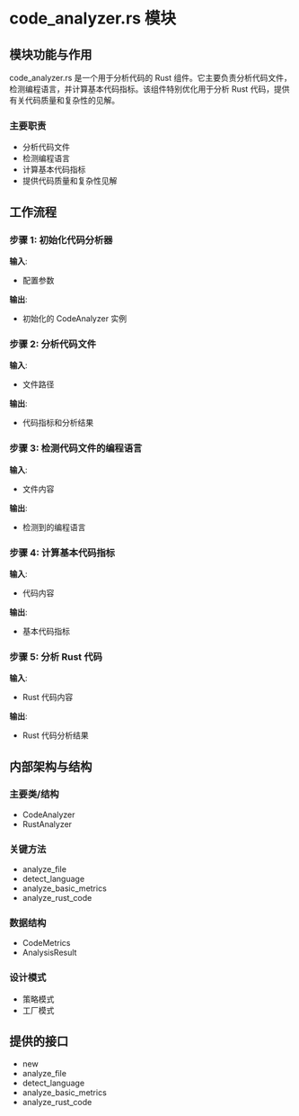 # code_analyzer.rs 模块

## 模块功能与作用
code_analyzer.rs 是一个用于分析代码的 Rust 组件。它主要负责分析代码文件，检测编程语言，并计算基本代码指标。该组件特别优化用于分析 Rust 代码，提供有关代码质量和复杂性的见解。

### 主要职责
- 分析代码文件
- 检测编程语言
- 计算基本代码指标
- 提供代码质量和复杂性见解

## 工作流程
### 步骤 1: 初始化代码分析器
**输入**:
- 配置参数

**输出**:
- 初始化的 CodeAnalyzer 实例

### 步骤 2: 分析代码文件
**输入**:
- 文件路径

**输出**:
- 代码指标和分析结果

### 步骤 3: 检测代码文件的编程语言
**输入**:
- 文件内容

**输出**:
- 检测到的编程语言

### 步骤 4: 计算基本代码指标
**输入**:
- 代码内容

**输出**:
- 基本代码指标

### 步骤 5: 分析 Rust 代码
**输入**:
- Rust 代码内容

**输出**:
- Rust 代码分析结果

## 内部架构与结构
### 主要类/结构
- CodeAnalyzer
- RustAnalyzer

### 关键方法
- analyze_file
- detect_language
- analyze_basic_metrics
- analyze_rust_code

### 数据结构
- CodeMetrics
- AnalysisResult

### 设计模式
- 策略模式
- 工厂模式

## 提供的接口
- new
- analyze_file
- detect_language
- analyze_basic_metrics
- analyze_rust_code

